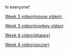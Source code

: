 hi everyone!

[Week 3 video(mouse video):](https://youtu.be/vuJWJt1T3Xk)


[Week 3 video(monkey video)](https://youtu.be/2yNMTz36ovw)


[Week 4 video(shapes)](https://youtu.be/VUVrSVeqdOw)

[Week 4 video(soccer)](https://youtu.be/NUIgt2dq3-g)


